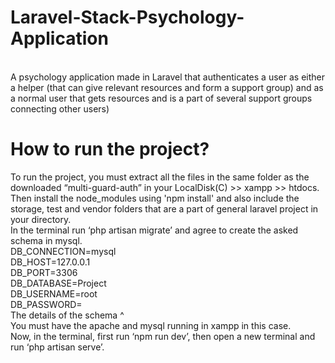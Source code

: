# Laravel-Stack-Psychology-Application
<br>
A psychology application made in Laravel that authenticates a user as either a helper (that can give relevant resources and form a support group) and as a normal user that gets resources and is a part of several support groups connecting other users) 

# How to run the project?
To run the project, you must extract all the files in the same folder as the downloaded “multi-guard-auth” in your LocalDisk(C) >> xampp >> htdocs. Then install the node_modules
using 'npm install' and also include the storage, test and vendor folders that are a part of general laravel project in your directory. <br>
In the terminal run ‘php artisan migrate’ and agree to create the asked schema in mysql.<br>
DB_CONNECTION=mysql<br>
DB_HOST=127.0.0.1<br>
DB_PORT=3306<br>
DB_DATABASE=Project<br>
DB_USERNAME=root<br>
DB_PASSWORD=<br>
The details of the schema ^<br>
You must have the apache and mysql running in xampp in this case. <br>
Now, in the terminal, first run ‘npm run dev’, then open a new terminal and run ‘php artisan serve’. 
